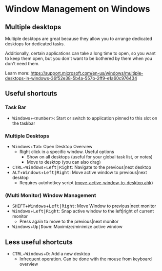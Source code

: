 # Window Management on Windows

## Multiple desktops

Multiple desktops are great because they allow you to arrange dedicated desktops for dedicated tasks.

Additionally, certain applications can take a long time to open, so you want to keep them open, but you don't want to be bothered by them when you don't need them.

Learn more: <https://support.microsoft.com/en-us/windows/multiple-desktops-in-windows-36f52e38-5b4a-557b-2ff9-e1a60c976434>

## Useful shortcuts

### Task Bar

- <kbd>Windows</kbd>+<kbd>\<number\></kbd>: Start or switch to application pinned to this slot on the taskbar

### Multiple Desktops

- <kbd>Windows</kbd>+<kbd>Tab</kbd>: Open Desktop Overview
  - Right click in a specific window. Useful options
    - Show on all desktops (useful for your global task list, or notes)
    - Move to desktop (you can also drag)
- <kbd>CTRL</kbd>+<kbd>Windows</kbd>+<kbd>Left|Right</kbd>: Navigate to the previous|next desktop
- <kbd>ALT</kbd>+<kbd>Windows</kbd>+<kbd>Left|Right</kbd>: Move active window to previous|next desktop
  - Requires autohotkey script ([move-active-window-to-desktop.ahk](./autohotkey/move-active-window-to-desktop.ahk))

### (Multi Monitor) Window Management

- <kbd>SHIFT</kbd>+<kbd>Windows</kbd>+<kbd>Left|Right</kbd>: Move Window to previous|next monitor
- <kbd>Windows</kbd>+<kbd>Left|Right</kbd>: Snap active window to the left|right of current monitor
  - Press again to move to the previous|next monitor
- <kbd>Windows</kbd>+<kbd>Up|Down</kbd>: Maximize/minimize active window

## Less useful shortcuts

- <kbd>CTRL</kbd>+<kbd>Windows</kbd>+<kbd>D</kbd>: Add a new desktop
  - Infrequent operation. Can be done with the mouse from keyboard overview